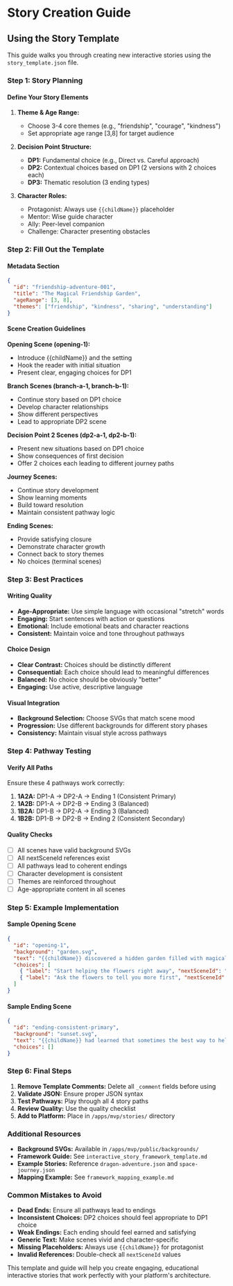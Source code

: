 # Story Creation Guide

## Using the Story Template

This guide walks you through creating new interactive stories using the `story_template.json` file.

### Step 1: Story Planning

#### Define Your Story Elements
1. **Theme & Age Range:**
   - Choose 3-4 core themes (e.g., "friendship", "courage", "kindness")
   - Set appropriate age range [3,8] for target audience

2. **Decision Point Structure:**
   - **DP1:** Fundamental choice (e.g., Direct vs. Careful approach)
   - **DP2:** Contextual choices based on DP1 (2 versions with 2 choices each)
   - **DP3:** Thematic resolution (3 ending types)

3. **Character Roles:**
   - Protagonist: Always use `{{childName}}` placeholder
   - Mentor: Wise guide character
   - Ally: Peer-level companion
   - Challenge: Character presenting obstacles

### Step 2: Fill Out the Template

#### Metadata Section
```json
{
  "id": "friendship-adventure-001",
  "title": "The Magical Friendship Garden",
  "ageRange": [3, 8],
  "themes": ["friendship", "kindness", "sharing", "understanding"]
}
```

#### Scene Creation Guidelines

**Opening Scene (opening-1):**
- Introduce {{childName}} and the setting
- Hook the reader with initial situation
- Present clear, engaging choices for DP1

**Branch Scenes (branch-a-1, branch-b-1):**
- Continue story based on DP1 choice
- Develop character relationships
- Show different perspectives
- Lead to appropriate DP2 scene

**Decision Point 2 Scenes (dp2-a-1, dp2-b-1):**
- Present new situations based on DP1 choice
- Show consequences of first decision
- Offer 2 choices each leading to different journey paths

**Journey Scenes:**
- Continue story development
- Show learning moments
- Build toward resolution
- Maintain consistent pathway logic

**Ending Scenes:**
- Provide satisfying closure
- Demonstrate character growth
- Connect back to story themes
- No choices (terminal scenes)

### Step 3: Best Practices

#### Writing Quality
- **Age-Appropriate:** Use simple language with occasional "stretch" words
- **Engaging:** Start sentences with action or questions
- **Emotional:** Include emotional beats and character reactions
- **Consistent:** Maintain voice and tone throughout pathways

#### Choice Design
- **Clear Contrast:** Choices should be distinctly different
- **Consequential:** Each choice should lead to meaningful differences
- **Balanced:** No choice should be obviously "better"
- **Engaging:** Use active, descriptive language

#### Visual Integration
- **Background Selection:** Choose SVGs that match scene mood
- **Progression:** Use different backgrounds for different story phases
- **Consistency:** Maintain visual style across pathways

### Step 4: Pathway Testing

#### Verify All Paths
Ensure these 4 pathways work correctly:
1. **1A2A:** DP1-A → DP2-A → Ending 1 (Consistent Primary)
2. **1A2B:** DP1-A → DP2-B → Ending 3 (Balanced)
3. **1B2A:** DP1-B → DP2-A → Ending 3 (Balanced)
4. **1B2B:** DP1-B → DP2-B → Ending 2 (Consistent Secondary)

#### Quality Checks
- [ ] All scenes have valid background SVGs
- [ ] All nextSceneId references exist
- [ ] All pathways lead to coherent endings
- [ ] Character development is consistent
- [ ] Themes are reinforced throughout
- [ ] Age-appropriate content in all scenes

### Step 5: Example Implementation

#### Sample Opening Scene
```json
{
  "id": "opening-1",
  "background": "garden.svg",
  "text": "{{childName}} discovered a hidden garden filled with magical flowers that could talk! The flowers looked worried because their friend, the ancient oak tree, was sick. 'Please help us!' they whispered. {{childName}} could either start helping immediately or ask the flowers more about what was wrong.",
  "choices": [
    { "label": "Start helping the flowers right away", "nextSceneId": "branch-a-1" },
    { "label": "Ask the flowers to tell you more first", "nextSceneId": "branch-b-1" }
  ]
}
```

#### Sample Ending Scene
```json
{
  "id": "ending-consistent-primary",
  "background": "sunset.svg", 
  "text": "{{childName}} had learned that sometimes the best way to help is to jump right in with kindness and action. The oak tree recovered beautifully, and all the flowers threw a celebration in {{childName}}'s honor. From that day on, {{childName}} knew that a little courage and immediate kindness could solve many problems.",
  "choices": []
}
```

### Step 6: Final Steps

1. **Remove Template Comments:** Delete all `_comment` fields before using
2. **Validate JSON:** Ensure proper JSON syntax
3. **Test Pathways:** Play through all 4 story paths
4. **Review Quality:** Use the quality checklist
5. **Add to Platform:** Place in `/apps/mvp/stories/` directory

### Additional Resources

- **Background SVGs:** Available in `/apps/mvp/public/backgrounds/`
- **Framework Guide:** See `interactive_story_framework_template.md`
- **Example Stories:** Reference `dragon-adventure.json` and `space-journey.json`
- **Mapping Example:** See `framework_mapping_example.md`

### Common Mistakes to Avoid

- **Dead Ends:** Ensure all pathways lead to endings
- **Inconsistent Choices:** DP2 choices should feel appropriate to DP1 choice
- **Weak Endings:** Each ending should feel earned and satisfying
- **Generic Text:** Make scenes vivid and character-specific
- **Missing Placeholders:** Always use `{{childName}}` for protagonist
- **Invalid References:** Double-check all `nextSceneId` values

This template and guide will help you create engaging, educational interactive stories that work perfectly with your platform's architecture.
